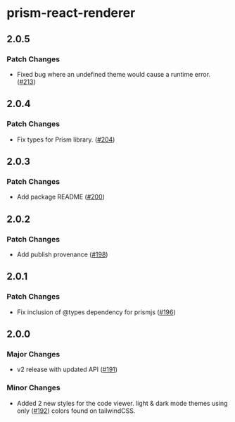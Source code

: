 # prism-react-renderer

## 2.0.5

### Patch Changes

- Fixed bug where an undefined theme would cause a runtime error.
  ([#213](https://github.com/FormidableLabs/prism-react-renderer/pull/213))

## 2.0.4

### Patch Changes

- Fix types for Prism library.
  ([#204](https://github.com/FormidableLabs/prism-react-renderer/pull/204))

## 2.0.3

### Patch Changes

- Add package README
  ([#200](https://github.com/FormidableLabs/prism-react-renderer/pull/200))

## 2.0.2

### Patch Changes

- Add publish provenance
  ([#198](https://github.com/FormidableLabs/prism-react-renderer/pull/198))

## 2.0.1

### Patch Changes

- Fix inclusion of @types dependency for prismjs
  ([#196](https://github.com/FormidableLabs/prism-react-renderer/pull/196))

## 2.0.0

### Major Changes

- v2 release with updated API
  ([#191](https://github.com/FormidableLabs/prism-react-renderer/pull/191))

### Minor Changes

- Added 2 new styles for the code viewer. light & dark mode themes using only
  ([#192](https://github.com/FormidableLabs/prism-react-renderer/pull/192))
  colors found on tailwindCSS.
